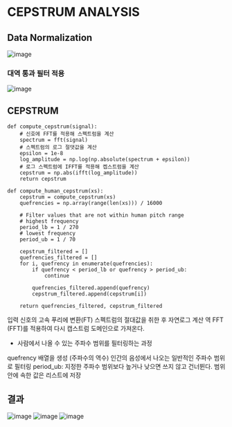# CEPSTRUM ANALYSIS

## Data Normalization
![image](https://github.com/user-attachments/assets/aab5de2d-5903-499a-ad3c-228d65d93d14)
### 대역 통과 필터 적용
![image](https://github.com/user-attachments/assets/b4364824-3805-42d4-9cb8-938a2bb90d1e)


## CEPSTRUM


```
def compute_cepstrum(signal):
    # 신호에 FFT를 적용해 스펙트럼을 계산
    spectrum = fft(signal)
    # 스펙트럼의 로그 절댓값을 계산
    epsilon = 1e-8
    log_amplitude = np.log(np.absolute(spectrum + epsilon))
    # 로그 스펙트럼에 IFFT를 적용해 켑스트럼을 계산
    cepstrum = np.abs(ifft(log_amplitude))
    return cepstrum
```
```
def compute_human_cepstrum(xs):
    cepstrum = compute_cepstrum(xs)
    quefrencies = np.array(range(len(xs))) / 16000

    # Filter values that are not within human pitch range
    # highest frequency
    period_lb = 1 / 270
    # lowest frequency
    period_ub = 1 / 70

    cepstrum_filtered = []
    quefrencies_filtered = []
    for i, quefrency in enumerate(quefrencies):
        if quefrency < period_lb or quefrency > period_ub:
            continue

        quefrencies_filtered.append(quefrency)
        cepstrum_filtered.append(cepstrum[i])

    return quefrencies_filtered, cepstrum_filtered
```
입력 신호의 고속 푸리에 변환(FT)
스펙트럼의 절대값을 취한 후 자연로그 계산
역 FFT (FFT)를 적용하여 다시 캡스트럼 도메인으로 가져온다.
- 사람에서 나올 수 있는 주파수 범위를 필터링하는 과정

quefrency 배열을 생성 (주파수의 역수)
인간의 음성에서 나오는 일반적인 주파수
범위로 필터링
period_ub:
지정한 주파수 범위보다 높거나 낮으면 쓰지 않고 건너뛴다.
범위 안에 속한 값은 리스트에 저장

## 결과
![image](https://github.com/user-attachments/assets/ea66b518-22d6-44d2-a4ca-f3cd0d2559ee)
![image](https://github.com/user-attachments/assets/72633213-39d9-4735-9075-0b33b5e1def3)
![image](https://github.com/user-attachments/assets/cd1925c2-53b6-4b90-9e61-5d1e1e45ed0f)


